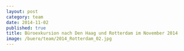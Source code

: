 ```yaml
---
layout: post
category: team
date: 2014-11-02
published: true
title: Büroexkursion nach Den Haag und Rotterdam im November 2014
image: /buero/team/2014_Rotterdam_02.jpg
---
```

